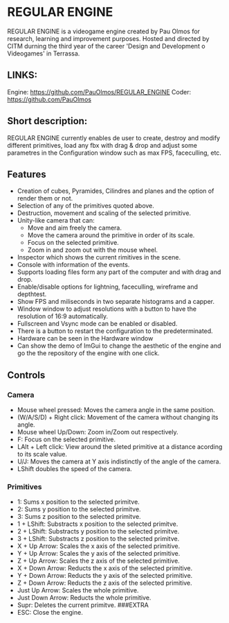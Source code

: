 # REGULAR ENGINE

REGULAR ENGINE is a videogame engine created by Pau Olmos for research, learning and improvement purposes. Hosted and directed by CITM durning the third year of the career 'Design and Development o Videogames' in Terrassa.

## LINKS:

Engine: https://github.com/PauOlmos/REGULAR_ENGINE
Coder: https://github.com/PauOlmos

## Short description:

REGULAR ENGINE currently enables de user to create, destroy and modify different primitives, load any fbx with drag & drop and adjust some parametres in the Configuration window such as max FPS, faceculling, etc.

## Features

* Creation of cubes, Pyramides, Cilindres and planes and the option of render them or not.
* Selection of any of the primitives quoted above.
* Destruction, movement and scaling of the selected primitive.
* Unity-like camera that can:
  * Move and aim freely the camera.
  * Move the camera around the primitive in order of its scale. 
  * Focus on the selected primitive.
  *  Zoom in and zoom out with the mouse wheel.
* Inspector which shows the current rimitives in the scene.
* Console with information of the events.
* Supports loading files form any part of the computer and with drag and drop.
* Enable/disable options for lightning, faceculling, wireframe and depthtest.
* Show FPS and miliseconds in two separate histograms and a capper.
* Window window to adjust resolutions with a button to have the resolution of 16:9 automatically.
* Fullscreen and Vsync mode can be enabled or disabled.
* There is a button to restart the configuration to the predeterminated.
* Hardware can be seen in the Hardware window
* Can show the demo of ImGui to change the aesthetic of the engine and go the the repository of the engine with one click.

## Controls

### Camera
* Mouse wheel pressed: Moves the camera angle in the same position.
* (W/A/S/D) + Right click: Movement of the camera without changing its angle.
* Mouse wheel Up/Down: Zoom in/Zoom out respectively.
* F: Focus on the selected primitive.
* LAlt + Left click: View around the sleted primitive at a distance acording to its scale value.
* U/J: Moves the camera at Y axis indistinctly of the angle of the camera.
* LShift doubles the speed of the camera.
### Primitives
* 1: Sums x position to the selected primitve.
* 2: Sums y position to the selected primitve.
* 3: Sums z position to the selected primitve.
* 1 + LShift: Substracts x position to the selected primitve.
* 2 + LShift: Substracts y position to the selected primitve.
* 3 + LShift: Substracts z position to the selected primitve.
* X + Up Arrow: Scales the x axis of the selected primitive.
* Y + Up Arrow: Scales the y axis of the selected primitive.
* Z + Up Arrow: Scales the z axis of the selected primitive.
* X + Down Arrow: Reducts the x axis of the selected primitive.
* Y + Down Arrow: Reducts the y axis of the selected primitive.
* Z + Down Arrow: Reducts the z axis of the selected primitive.
* Just Up Arrow: Scales the whole primitive.
* Just Down Arrow: Reducts the whole primitive.
* Supr: Deletes the current primitve.
###EXTRA
* ESC: Close the engine.

